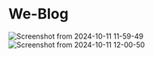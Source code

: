 # We-Blog
![Screenshot from 2024-10-11 11-59-49](https://github.com/user-attachments/assets/b051c6cd-e4b6-4b5c-b5e1-58965fa6c67a)
![Screenshot from 2024-10-11 12-00-50](https://github.com/user-attachments/assets/fc1dd066-2437-4a7a-b75d-77c49acfcd50)
